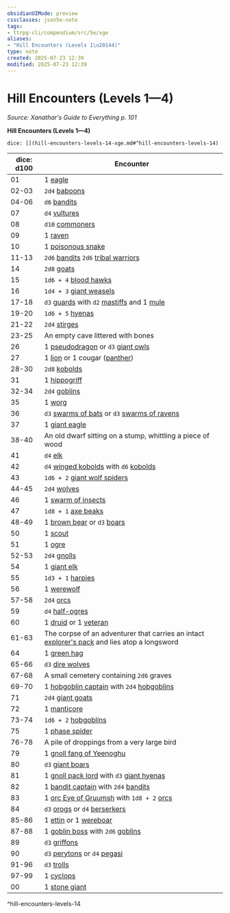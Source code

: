```yaml
---
obsidianUIMode: preview
cssclasses: json5e-note
tags:
- ttrpg-cli/compendium/src/5e/xge
aliases:
- "Hill Encounters (Levels 1\u20144)"
type: note
created: 2025-07-23 12:39
modified: 2025-07-23 12:39
---
```

# Hill Encounters (Levels 1—4)
*Source: Xanathar's Guide to Everything p. 101* 

**Hill Encounters (Levels 1—4)**

`dice: [](hill-encounters-levels-14-xge.md#^hill-encounters-levels-14)`

| dice: d100 | Encounter |
|------------|-----------|
| 01 | 1 [eagle](/03_Mechanics/CLI/bestiary/beast/eagle-xmm.md) |
| 02-03 | `2d4` [baboons](/03_Mechanics/CLI/bestiary/beast/baboon-xmm.md) |
| 04-06 | `d6` [bandits](/03_Mechanics/CLI/bestiary/humanoid/bandit-xmm.md) |
| 07 | `d4` [vultures](/03_Mechanics/CLI/bestiary/beast/vulture-xmm.md) |
| 08 | `d10` [commoners](/03_Mechanics/CLI/bestiary/humanoid/commoner-xmm.md) |
| 09 | 1 [raven](/03_Mechanics/CLI/bestiary/beast/raven-xmm.md) |
| 10 | 1 [poisonous snake](/03_Mechanics/CLI/bestiary/beast/venomous-snake-xmm.md) |
| 11-13 | `2d6` [bandits](/03_Mechanics/CLI/bestiary/humanoid/bandit-xmm.md) `2d6` [tribal warriors](/03_Mechanics/CLI/bestiary/humanoid/warrior-infantry-xmm.md) |
| 14 | `2d8` [goats](/03_Mechanics/CLI/bestiary/beast/goat-xmm.md) |
| 15 | `1d6 + 4` [blood hawks](/03_Mechanics/CLI/bestiary/beast/blood-hawk-xmm.md) |
| 16 | `1d4 + 3` [giant weasels](/03_Mechanics/CLI/bestiary/beast/giant-weasel-xmm.md) |
| 17-18 | `d3` [guards](/03_Mechanics/CLI/bestiary/humanoid/guard-xmm.md) with `d2` [mastiffs](/03_Mechanics/CLI/bestiary/beast/mastiff-xmm.md) and 1 [mule](/03_Mechanics/CLI/bestiary/beast/mule-xmm.md) |
| 19-20 | `1d6 + 5` [hyenas](/03_Mechanics/CLI/bestiary/beast/hyena-xmm.md) |
| 21-22 | `2d4` [stirges](/03_Mechanics/CLI/bestiary/monstrosity/stirge-xmm.md) |
| 23-25 | An empty cave littered with bones |
| 26 | 1 [pseudodragon](/03_Mechanics/CLI/bestiary/dragon/pseudodragon-xmm.md) or `d3` [giant owls](/03_Mechanics/CLI/bestiary/celestial/giant-owl-xmm.md) |
| 27 | 1 [lion](/03_Mechanics/CLI/bestiary/beast/lion-xmm.md) or 1 cougar ([panther](/03_Mechanics/CLI/bestiary/beast/panther-xmm.md)) |
| 28-30 | `2d8` [kobolds](/03_Mechanics/CLI/bestiary/dragon/kobold-warrior-xmm.md) |
| 31 | 1 [hippogriff](/03_Mechanics/CLI/bestiary/monstrosity/hippogriff-xmm.md) |
| 32-34 | `2d4` [goblins](/03_Mechanics/CLI/bestiary/fey/goblin-warrior-xmm.md) |
| 35 | 1 [worg](/03_Mechanics/CLI/bestiary/fey/worg-xmm.md) |
| 36 | `d3` [swarms of bats](/03_Mechanics/CLI/bestiary/beast/swarm-of-bats-xmm.md) or `d3` [swarms of ravens](/03_Mechanics/CLI/bestiary/beast/swarm-of-ravens-xmm.md) |
| 37 | 1 [giant eagle](/03_Mechanics/CLI/bestiary/celestial/giant-eagle-xmm.md) |
| 38-40 | An old dwarf sitting on a stump, whittling a piece of wood |
| 41 | `d4` [elk](/03_Mechanics/CLI/bestiary/beast/elk-xmm.md) |
| 42 | `d4` [winged kobolds](/03_Mechanics/CLI/bestiary/dragon/winged-kobold-xmm.md) with `d6` [kobolds](/03_Mechanics/CLI/bestiary/dragon/kobold-warrior-xmm.md) |
| 43 | `1d6 + 2` [giant wolf spiders](/03_Mechanics/CLI/bestiary/beast/giant-wolf-spider-xmm.md) |
| 44-45 | `2d4` [wolves](/03_Mechanics/CLI/bestiary/beast/wolf-xmm.md) |
| 46 | 1 [swarm of insects](/03_Mechanics/CLI/bestiary/beast/swarm-of-insects-xmm.md) |
| 47 | `1d8 + 1` [axe beaks](/03_Mechanics/CLI/bestiary/monstrosity/axe-beak-xmm.md) |
| 48-49 | 1 [brown bear](/03_Mechanics/CLI/bestiary/beast/brown-bear-xmm.md) or `d3` [boars](/03_Mechanics/CLI/bestiary/beast/boar-xmm.md) |
| 50 | 1 [scout](/03_Mechanics/CLI/bestiary/humanoid/scout-xmm.md) |
| 51 | 1 [ogre](/03_Mechanics/CLI/bestiary/giant/ogre-xmm.md) |
| 52-53 | `2d4` [gnolls](/03_Mechanics/CLI/bestiary/fiend/gnoll-warrior-xmm.md) |
| 54 | 1 [giant elk](/03_Mechanics/CLI/bestiary/celestial/giant-elk-xmm.md) |
| 55 | `1d3 + 1` [harpies](/03_Mechanics/CLI/bestiary/monstrosity/harpy-xmm.md) |
| 56 | 1 [werewolf](/03_Mechanics/CLI/bestiary/monstrosity/werewolf-xmm.md) |
| 57-58 | `2d4` [orcs](/03_Mechanics/CLI/bestiary/humanoid/tough-xmm.md) |
| 59 | `d4` [half-ogres](/03_Mechanics/CLI/bestiary/giant/ogrillon-ogre-xmm.md) |
| 60 | 1 [druid](/03_Mechanics/CLI/bestiary/humanoid/druid-xmm.md) or 1 [veteran](/03_Mechanics/CLI/bestiary/humanoid/warrior-veteran-xmm.md) |
| 61-63 | The corpse of an adventurer that carries an intact [explorer's pack](/03_Mechanics/CLI/items/explorers-pack-xphb.md) and lies atop a longsword |
| 64 | 1 [green hag](/03_Mechanics/CLI/bestiary/fey/green-hag-xmm.md) |
| 65-66 | `d3` [dire wolves](/03_Mechanics/CLI/bestiary/beast/dire-wolf-xmm.md) |
| 67-68 | A small cemetery containing `2d6` graves |
| 69-70 | 1 [hobgoblin captain](/03_Mechanics/CLI/bestiary/fey/hobgoblin-captain-xmm.md) with `2d4` [hobgoblins](/03_Mechanics/CLI/bestiary/fey/hobgoblin-warrior-xmm.md) |
| 71 | `2d4` [giant goats](/03_Mechanics/CLI/bestiary/beast/giant-goat-xmm.md) |
| 72 | 1 [manticore](/03_Mechanics/CLI/bestiary/monstrosity/manticore-xmm.md) |
| 73-74 | `1d6 + 2` [hobgoblins](/03_Mechanics/CLI/bestiary/fey/hobgoblin-warrior-xmm.md) |
| 75 | 1 [phase spider](/03_Mechanics/CLI/bestiary/monstrosity/phase-spider-xmm.md) |
| 76-78 | A pile of droppings from a very large bird |
| 79 | 1 [gnoll fang of Yeenoghu](/03_Mechanics/CLI/bestiary/fiend/gnoll-fang-of-yeenoghu-xmm.md) |
| 80 | `d3` [giant boars](/03_Mechanics/CLI/bestiary/beast/giant-boar-xmm.md) |
| 81 | 1 [gnoll pack lord](/03_Mechanics/CLI/bestiary/fiend/gnoll-pack-lord-xmm.md) with `d3` [giant hyenas](/03_Mechanics/CLI/bestiary/beast/giant-hyena-xmm.md) |
| 82 | 1 [bandit captain](/03_Mechanics/CLI/bestiary/humanoid/bandit-captain-xmm.md) with `2d4` [bandits](/03_Mechanics/CLI/bestiary/humanoid/bandit-xmm.md) |
| 83 | 1 [orc Eye of Gruumsh](/03_Mechanics/CLI/bestiary/humanoid/cultist-fanatic-xmm.md) with `1d8 + 2` [orcs](/03_Mechanics/CLI/bestiary/humanoid/tough-xmm.md) |
| 84 | `d3` [orogs](/03_Mechanics/CLI/bestiary/humanoid/berserker-xmm.md) or `d4` [berserkers](/03_Mechanics/CLI/bestiary/humanoid/berserker-xmm.md) |
| 85-86 | 1 [ettin](/03_Mechanics/CLI/bestiary/giant/ettin-xmm.md) or 1 [wereboar](/03_Mechanics/CLI/bestiary/monstrosity/wereboar-xmm.md) |
| 87-88 | 1 [goblin boss](/03_Mechanics/CLI/bestiary/fey/goblin-boss-xmm.md) with `2d6` [goblins](/03_Mechanics/CLI/bestiary/fey/goblin-warrior-xmm.md) |
| 89 | `d3` [griffons](/03_Mechanics/CLI/bestiary/monstrosity/griffon-xmm.md) |
| 90 | `d3` [perytons](/03_Mechanics/CLI/bestiary/monstrosity/peryton-xmm.md) or `d4` [pegasi](/03_Mechanics/CLI/bestiary/celestial/pegasus-xmm.md) |
| 91-96 | `d3` [trolls](/03_Mechanics/CLI/bestiary/giant/troll-xmm.md) |
| 97-99 | 1 [cyclops](/03_Mechanics/CLI/bestiary/giant/cyclops-sentry-xmm.md) |
| 00 | 1 [stone giant](/03_Mechanics/CLI/bestiary/giant/stone-giant-xmm.md) |
^hill-encounters-levels-14